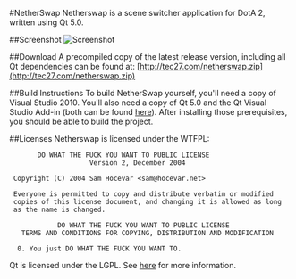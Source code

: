 #NetherSwap
Netherswap is a scene switcher application for DotA 2, written using Qt 5.0.

##Screenshot
![Screenshot](http://tec27.com/netherswap-1.png)

##Download
A precompiled copy of the latest release version, including all Qt dependencies can be found at:
[http://tec27.com/netherswap.zip](http://tec27.com/netherswap.zip)

##Build Instructions
To build NetherSwap yourself, you'll need a copy of Visual Studio 2010. You'll also need a copy
of Qt 5.0 and the Qt Visual Studio Add-in (both can be found [here](http://qt-project.org/downloads)). After installing those prerequisites, you should be able to build the project.

##Licenses
Netherswap is licensed under the WTFPL:

           DO WHAT THE FUCK YOU WANT TO PUBLIC LICENSE
                        Version 2, December 2004

     Copyright (C) 2004 Sam Hocevar <sam@hocevar.net>

     Everyone is permitted to copy and distribute verbatim or modified
     copies of this license document, and changing it is allowed as long
     as the name is changed.

                DO WHAT THE FUCK YOU WANT TO PUBLIC LICENSE
       TERMS AND CONDITIONS FOR COPYING, DISTRIBUTION AND MODIFICATION

      0. You just DO WHAT THE FUCK YOU WANT TO.


Qt is licensed under the LGPL. See [here](http://qt-project.org/doc/qt-5.0/qtdoc/licensing.html) for more information.

